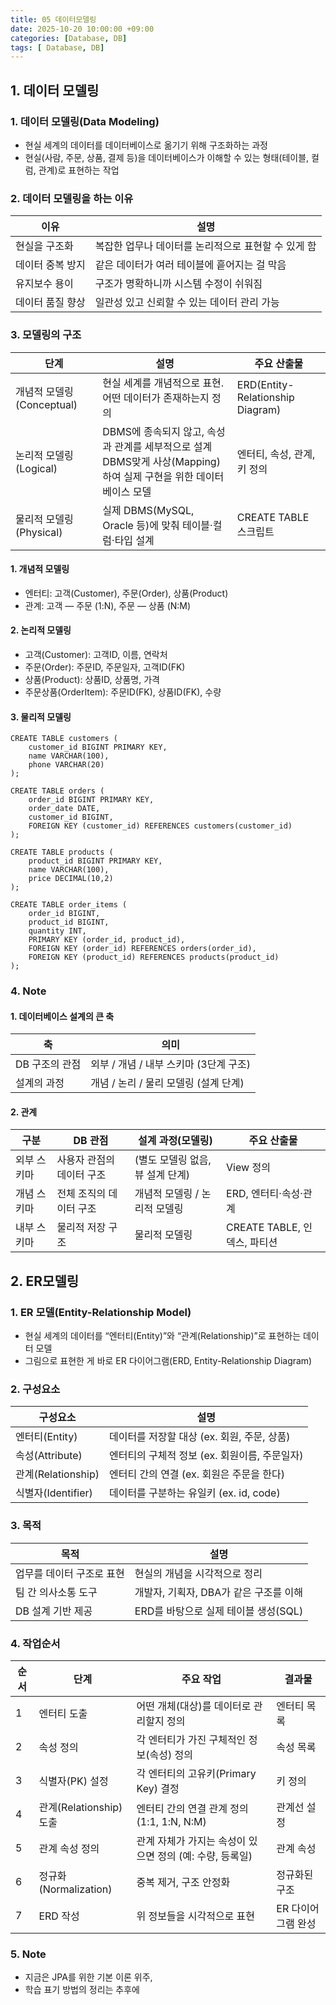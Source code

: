 ```yaml
---
title: 05 데이터모델링
date: 2025-10-20 10:00:00 +09:00
categories: [Database, DB]
tags: [ Database, DB]
---
```


## 1. 데이터 모델링
### 1. 데이터 모델링(Data Modeling)
 - 현실 세계의 데이터를 데이터베이스로 옮기기 위해 구조화하는 과정
 - 현실(사람, 주문, 상품, 결제 등)을 데이터베이스가 이해할 수 있는 형태(테이블, 컬럼, 관계)로 표현하는 작업

### 2. 데이터 모델링을 하는 이유

  | 이유            | 설명                            |
  | ------------- | ----------------------------- |
  | 현실을 구조화   | 복잡한 업무나 데이터를 논리적으로 표현할 수 있게 함 |
  | 데이터 중복 방지 | 같은 데이터가 여러 테이블에 흩어지는 걸 막음     |
  | 유지보수 용이   | 구조가 명확하니까 시스템 수정이 쉬워짐         |
  | 데이터 품질 향상 | 일관성 있고 신뢰할 수 있는 데이터 관리 가능     |

### 3. 모델링의 구조
  
  | 단계                       | 설명                                                                           | 주요 산출물                           |
  | ------------------------ |------------------------------------------------------------------------------| -------------------------------- |
  | 개념적 모델링 (Conceptual) | 현실 세계를 개념적으로 표현. 어떤 데이터가 존재하는지 정의                                            | ERD(Entity-Relationship Diagram) |
  | 논리적 모델링 (Logical)    | DBMS에 종속되지 않고, 속성과 관계를 세부적으로 설계<br> DBMS맞게 사상(Mapping)하여 실제 구현을 위한 데이터베이스 모델 | 엔터티, 속성, 관계, 키 정의                |
  | 물리적 모델링 (Physical)   | 실제 DBMS(MySQL, Oracle 등)에 맞춰 테이블·컬럼·타입 설계                                    | CREATE TABLE 스크립트                |

#### 1. 개념적 모델링
  - 엔터티: 고객(Customer), 주문(Order), 상품(Product)
 - 관계: 고객 — 주문 (1:N), 주문 — 상품 (N:M)

#### 2. 논리적 모델링
 - 고객(Customer): 고객ID, 이름, 연락처
 - 주문(Order): 주문ID, 주문일자, 고객ID(FK)
 - 상품(Product): 상품ID, 상품명, 가격
 - 주문상품(OrderItem): 주문ID(FK), 상품ID(FK), 수량

#### 3. 물리적 모델링
  ```
  CREATE TABLE customers (
      customer_id BIGINT PRIMARY KEY,
      name VARCHAR(100),
      phone VARCHAR(20)
  );
  
  CREATE TABLE orders (
      order_id BIGINT PRIMARY KEY,
      order_date DATE,
      customer_id BIGINT,
      FOREIGN KEY (customer_id) REFERENCES customers(customer_id)
  );
  
  CREATE TABLE products (
      product_id BIGINT PRIMARY KEY,
      name VARCHAR(100),
      price DECIMAL(10,2)
  );
  
  CREATE TABLE order_items (
      order_id BIGINT,
      product_id BIGINT,
      quantity INT,
      PRIMARY KEY (order_id, product_id),
      FOREIGN KEY (order_id) REFERENCES orders(order_id),
      FOREIGN KEY (product_id) REFERENCES products(product_id)
  );
  ```
### 4. **Note**
#### 1. 데이터베이스 설계의 큰 축

| 축             | 의미                            |
| ------------- | ----------------------------- |
| DB 구조의 관점 | 외부 / 개념 / 내부 스키마 (3단계 구조) |
| 설계의 과정    | 개념 / 논리 / 물리 모델링 (설계 단계)  |

#### 2. 관계

  | 구분         | DB 관점          | 설계 과정(모델링)            | 주요 산출물                 |
  | ---------- | -------------- | --------------------- | ---------------------- |
  | 외부 스키마 | 사용자 관점의 데이터 구조 | (별도 모델링 없음, 뷰 설계 단계)  | View 정의                |
  | 개념 스키마 | 전체 조직의 데이터 구조  | 개념적 모델링 / 논리적 모델링 | ERD, 엔터티·속성·관계         |
  | 내부 스키마 | 물리적 저장 구조      | 물리적 모델링           | CREATE TABLE, 인덱스, 파티션 |


## 2. ER모델링
### 1. ER 모델(Entity-Relationship Model)
 - 현실 세계의 데이터를 “엔터티(Entity)”와 “관계(Relationship)”로 표현하는 데이터 모델
 - 그림으로 표현한 게 바로 ER 다이어그램(ERD, Entity-Relationship Diagram)

### 2. 구성요소

  | 구성요소                 | 설명                           |
  | -------------------- | ---------------------------- |
  | 엔터티(Entity)      | 데이터를 저장할 대상 (ex. 회원, 주문, 상품) |
  | 속성(Attribute)    | 엔터티의 구체적 정보 (ex. 회원이름, 주문일자) |
  | 관계(Relationship) | 엔터티 간의 연결 (ex. 회원은 주문을 한다)   |
  | 식별자(Identifier)  | 데이터를 구분하는 유일키 (ex. id, code) |

### 3. 목적 

  | 목적                 | 설명                       |
  | ------------------ | ------------------------ |
  | 업무를 데이터 구조로 표현 | 현실의 개념을 시각적으로 정리         |
  | 팀 간 의사소통 도구    | 개발자, 기획자, DBA가 같은 구조를 이해 |
  | DB 설계 기반 제공    | ERD를 바탕으로 실제 테이블 생성(SQL) |

### 4. 작업순서

 | 순서 | 단계                         | 주요 작업                              | 결과물         |
 |----| -------------------------- | ---------------------------------- | ----------- |
 | 1  | 엔터티 도출              | 어떤 개체(대상)를 데이터로 관리할지 정의            | 엔터티 목록      |
 | 2  | 속성 정의               | 각 엔터티가 가진 구체적인 정보(속성) 정의           | 속성 목록       |
 | 3  | 식별자(PK) 설정          | 각 엔터티의 고유키(Primary Key) 결정         | 키 정의        |
 | 4  | 관계(Relationship) 도출 | 엔터티 간의 연결 관계 정의 (1:1, 1:N, N:M)    | 관계선 설정      |
 | 5  | 관계 속성 정의            | 관계 자체가 가지는 속성이 있으면 정의 (예: 수량, 등록일) | 관계 속성       |
 | 6  | 정규화(Normalization)  | 중복 제거, 구조 안정화                      | 정규화된 구조     |
 | 7  | ERD 작성              | 위 정보들을 시각적으로 표현                    | ER 다이어그램 완성 |

### 5. Note
 - 지금은 JPA를 위한 기본 이론 위주,
 - 학습 표기 방법의 정리는 추후에
 


